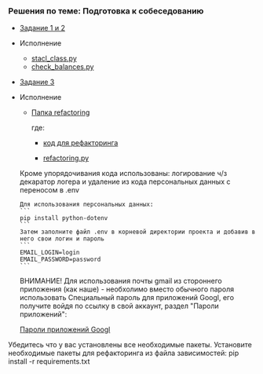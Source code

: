 
### Решения по теме: Подготовка к собеседованию

- [Задание 1 и 2](https://github.com/netology-code/py-homeworks-advanced/blob/new_hw_tests/7.Interview/README.md)

- Исполнение
  * [stacl_class.py](/stack_class.py)
  * [check_balances.py](/check_balances.py)
  
- [Задание 3](https://github.com/netology-code/py-homeworks-advanced/blob/new_hw_tests/7.Interview/PEP8.md)
  
- Исполнение
  * [Папка refactoring](refactoring/)
  
    где:
  
     * [код для рефакторинга](/refactoring/script_for_refactoring.py)

     * [refactoring.py](/refactoring/refactoring.py)
  
  Кроме упорядочивания кода использованы:
  логирование ч/з декаратор логера и удаление из кода персональных данных с переносом в .env

      Для использования персональных данных:
      ```
      pip install python-dotenv
      ```
      Затем заполните файл .env в корневой директории проекта и добавив в него свои логин и пароль
      ```
      EMAIL_LOGIN=login
      EMAIL_PASSWORD=password
      ```
    ВНИМАНИЕ! Для использования почты gmail из стороннего приложения (как наше) - необхолимо вместо обычного пароля использовать Специальный пароль для приложений Googl, его получите войдя по ссылку в свой аккаунт, раздел "Пароли приложений":

    [Пароли приложений Googl](https://myaccount.google.com/apppasswords?rapt=AEjHL4OSQYe8H81yWB7ZFMQ78yh8GtNOvgDnqnwv9MSuPBORsyiphidbCzmbuRJCT8pLtvZA7EKiuLh4cpqpXJ_VbfHcSqzSTCDEjkj2b0Rn6mdh9hDbprk)

Убедитесь что у вас установлены все необходимые пакеты.
Установите необходимые пакеты для рефакторинга из файла зависимостей:
pip install -r requirements.txt
